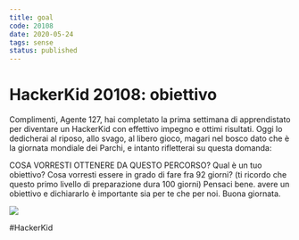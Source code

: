 ```yaml
---
title: goal
code: 20108
date: 2020-05-24
tags: sense
status: published
---
```

# HackerKid 20108: obiettivo

Complimenti, Agente 127, hai completato la prima settimana di apprendistato per diventare un HackerKid con effettivo impegno e ottimi risultati.
Oggi lo dedicherai al riposo, allo svago, al libero gioco, magari nel bosco dato che è la giornata mondiale dei Parchi, e intanto rifletterai su questa domanda:

COSA VORRESTI OTTENERE DA QUESTO PERCORSO? Qual è un tuo obiettivo? Cosa vorresti essere in grado di fare fra 92 giorni?
(ti ricordo che questo primo livello di preparazione dura 100 giorni)
Pensaci bene. avere un obiettivo e dichiararlo è importante sia per te che per noi.
Buona giornata.

![](life-goal.jpg)

#HackerKid